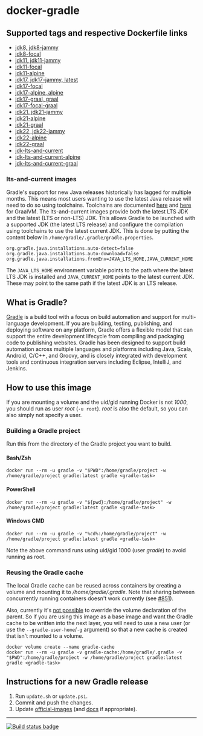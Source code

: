 # docker-gradle

## Supported tags and respective Dockerfile links

* [jdk8, jdk8-jammy](https://github.com/keeganwitt/docker-gradle/blob/master/jdk8/Dockerfile)
* [jdk8-focal](https://github.com/keeganwitt/docker-gradle/blob/master/jdk8-focal/Dockerfile)
* [jdk11, jdk11-jammy](https://github.com/keeganwitt/docker-gradle/blob/master/jdk11/Dockerfile)
* [jdk11-focal](https://github.com/keeganwitt/docker-gradle/blob/master/jdk11-focal/Dockerfile)
* [jdk11-alpine](https://github.com/keeganwitt/docker-gradle/blob/master/jdk11-alpine/Dockerfile)
* [jdk17, jdk17-jammy, latest](https://github.com/keeganwitt/docker-gradle/blob/master/jdk17/Dockerfile)
* [jdk17-focal](https://github.com/keeganwitt/docker-gradle/blob/master/jdk17-focal/Dockerfile)
* [jdk17-alpine, alpine](https://github.com/keeganwitt/docker-gradle/blob/master/jdk17-alpine/Dockerfile)
* [jdk17-graal, graal](https://github.com/keeganwitt/docker-gradle/blob/master/jdk17-graal/Dockerfile)
* [jdk17-focal-graal](https://github.com/keeganwitt/docker-gradle/blob/master/jdk17-focal-graal/Dockerfile)
* [jdk21, jdk21-jammy](https://github.com/keeganwitt/docker-gradle/blob/master/jdk21/Dockerfile)
* [jdk21-alpine](https://github.com/keeganwitt/docker-gradle/blob/master/jdk21-alpine/Dockerfile)
* [jdk21-graal](https://github.com/keeganwitt/docker-gradle/blob/master/jdk21-graal/Dockerfile)
* [jdk22, jdk22-jammy](https://github.com/keeganwitt/docker-gradle/blob/master/jdk22/Dockerfile)
* [jdk22-alpine](https://github.com/keeganwitt/docker-gradle/blob/master/jdk22-alpine/Dockerfile)
* [jdk22-graal](https://github.com/keeganwitt/docker-gradle/blob/master/jdk22-graal/Dockerfile)
* [jdk-lts-and-current](https://github.com/keeganwitt/docker-gradle/blob/master/jdk-lts-and-current/Dockerfile)
* [jdk-lts-and-current-alpine](https://github.com/keeganwitt/docker-gradle/blob/master/jdk-lts-and-current-alpine/Dockerfile)
* [jdk-lts-and-current-graal](https://github.com/keeganwitt/docker-gradle/blob/master/jdk-lts-and-current-graal/Dockerfile)

### lts-and-current images

Gradle's support for new Java releases historically has lagged for multiple months.
This means most users wanting to use the latest Java release will need to do so using toolchains.
Toolchains are 
documented [here](https://docs.gradle.org/current/userguide/toolchains.html) and [here](https://graalvm.github.io/native-build-tools/latest/gradle-plugin.html#configuration-toolchains) for GraalVM.
The lts-and-current images provide both the latest LTS JDK and the latest (LTS or non-LTS) JDK.
This allows Gradle to be launched with a supported JDK (the latest LTS release)
and configure the compilation using toolchains to use the latest current JDK.
This is done by putting the content below in `/home/gradle/.gradle/gradle.properties`.
```properties
org.gradle.java.installations.auto-detect=false
org.gradle.java.installations.auto-download=false
org.gradle.java.installations.fromEnv=JAVA_LTS_HOME,JAVA_CURRENT_HOME
```
The `JAVA_LTS_HOME` environment variable points to the path
where the latest LTS JDK is installed and `JAVA_CURRENT_HOME` points to the latest current JDK.
These may point to the same path if the latest JDK is an LTS release.

## What is Gradle?

[Gradle](https://gradle.org/) is a build tool with a focus on build automation and support for multi-language development. If you are building, testing, publishing, and deploying software on any platform, Gradle offers a flexible model that can support the entire development lifecycle from compiling and packaging code to publishing websites. Gradle has been designed to support build automation across multiple languages and platforms including Java, Scala, Android, C/C++, and Groovy, and is closely integrated with development tools and continuous integration servers including Eclipse, IntelliJ, and Jenkins.

## How to use this image

If you are mounting a volume and the uid/gid running Docker is not *1000*, you should run as user *root* (`-u root`).
*root* is also the default, so you can also simply not specify a user.

### Building a Gradle project

Run this from the directory of the Gradle project you want to build.

#### Bash/Zsh

`docker run --rm -u gradle -v "$PWD":/home/gradle/project -w /home/gradle/project gradle:latest gradle <gradle-task>`

#### PowerShell

`docker run --rm -u gradle -v "${pwd}:/home/gradle/project" -w /home/gradle/project gradle:latest gradle <gradle-task>`

#### Windows CMD

`docker run --rm -u gradle -v "%cd%:/home/gradle/project" -w /home/gradle/project gradle:latest gradle <gradle-task>`

Note the above command runs using uid/gid 1000 (user *gradle*) to avoid running as root.

### Reusing the Gradle cache

The local Gradle cache can be reused across containers by creating a volume and mounting it to _/home/gradle/.gradle_.
Note that sharing between concurrently running containers doesn't work currently
(see [#851](https://github.com/gradle/gradle/issues/851)).

Also, currently it's [not possible](https://github.com/moby/moby/issues/3465) to override the volume declaration of the parent.
So if you are using this image as a base image and want the Gradle cache to be written into the next layer, you will need to use a new user (or use the `--gradle-user-home`/`-g` argument) so that a new cache is created that isn't mounted to a volume.

```
docker volume create --name gradle-cache
docker run --rm -u gradle -v gradle-cache:/home/gradle/.gradle -v "$PWD":/home/gradle/project -w /home/gradle/project gradle:latest gradle <gradle-task>
```

## Instructions for a new Gradle release

1. Run `update.sh` or `update.ps1`.
1. Commit and push the changes.
1. Update [official-images](https://github.com/docker-library/official-images) (and [docs](https://github.com/docker-library/docs) if appropriate).

---
[![Build status badge](https://github.com/keeganwitt/docker-gradle/workflows/GitHub%20CI/badge.svg)](https://github.com/keeganwitt/docker-gradle/actions?query=workflow%3A%22GitHub+CI%22)
